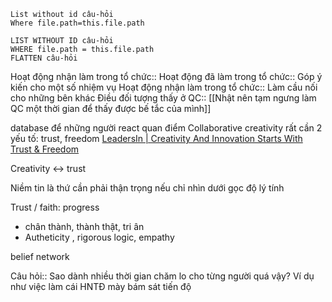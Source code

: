 ```dataview 
List without id câu-hỏi
Where file.path=this.file.path
```
```dataview
LIST WITHOUT ID câu-hỏi
WHERE file.path = this.file.path
FLATTEN câu-hỏi
```
Hoạt động nhận làm trong tổ chức::
Hoạt động đã làm trong tổ chức:: Góp ý kiến cho một số nhiệm vụ
Hoạt động nhận làm trong tổ chức:: Làm cầu nối cho những bên khác
Điều đối tượng thấy ở QC:: [[Nhật nên tạm ngưng làm QC một thời gian để thấy được bế tắc của mình]]


database để những người react quan điểm
Collaborative creativity rất cần 2 yếu tố: trust, freedom
[LeadersIn | Creativity And Innovation Starts With Trust & Freedom](https://leadersin.com/videos/creativity-and-innovation-starts-with-trust-freedom/)

Creativity ↔ trust

Niềm tin là thứ cần phải thận trọng nếu chỉ nhìn dưới gọc độ lý tính

Trust / faith: progress
- chân thành, thành thật, tri ân
- Autheticity , rigorous logic, empathy

belief network


Câu hỏi:: Sao dành nhiều thời gian chăm lo cho từng người quá vậy? Ví dụ như việc làm cái HNTĐ mày bám sát tiến độ